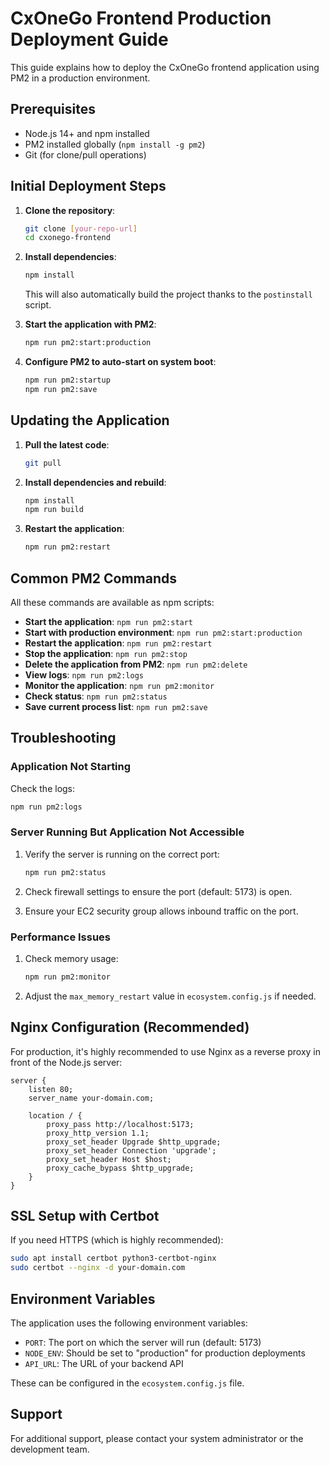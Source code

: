 # CxOneGo Frontend Production Deployment Guide

This guide explains how to deploy the CxOneGo frontend application using PM2 in a production environment.

## Prerequisites

- Node.js 14+ and npm installed
- PM2 installed globally (`npm install -g pm2`)
- Git (for clone/pull operations)

## Initial Deployment Steps

1. **Clone the repository**:
   ```bash
   git clone [your-repo-url]
   cd cxonego-frontend
   ```

2. **Install dependencies**:
   ```bash
   npm install
   ```
   This will also automatically build the project thanks to the `postinstall` script.

3. **Start the application with PM2**:
   ```bash
   npm run pm2:start:production
   ```

4. **Configure PM2 to auto-start on system boot**:
   ```bash
   npm run pm2:startup
   npm run pm2:save
   ```

## Updating the Application

1. **Pull the latest code**:
   ```bash
   git pull
   ```

2. **Install dependencies and rebuild**:
   ```bash
   npm install
   npm run build
   ```

3. **Restart the application**:
   ```bash
   npm run pm2:restart
   ```

## Common PM2 Commands

All these commands are available as npm scripts:

- **Start the application**: `npm run pm2:start`
- **Start with production environment**: `npm run pm2:start:production`
- **Restart the application**: `npm run pm2:restart`
- **Stop the application**: `npm run pm2:stop`
- **Delete the application from PM2**: `npm run pm2:delete`
- **View logs**: `npm run pm2:logs`
- **Monitor the application**: `npm run pm2:monitor`
- **Check status**: `npm run pm2:status`
- **Save current process list**: `npm run pm2:save`

## Troubleshooting

### Application Not Starting

Check the logs:
```bash
npm run pm2:logs
```

### Server Running But Application Not Accessible

1. Verify the server is running on the correct port:
   ```bash
   npm run pm2:status
   ```

2. Check firewall settings to ensure the port (default: 5173) is open.

3. Ensure your EC2 security group allows inbound traffic on the port.

### Performance Issues

1. Check memory usage:
   ```bash
   npm run pm2:monitor
   ```

2. Adjust the `max_memory_restart` value in `ecosystem.config.js` if needed.

## Nginx Configuration (Recommended)

For production, it's highly recommended to use Nginx as a reverse proxy in front of the Node.js server:

```nginx
server {
    listen 80;
    server_name your-domain.com;

    location / {
        proxy_pass http://localhost:5173;
        proxy_http_version 1.1;
        proxy_set_header Upgrade $http_upgrade;
        proxy_set_header Connection 'upgrade';
        proxy_set_header Host $host;
        proxy_cache_bypass $http_upgrade;
    }
}
```

## SSL Setup with Certbot

If you need HTTPS (which is highly recommended):

```bash
sudo apt install certbot python3-certbot-nginx
sudo certbot --nginx -d your-domain.com
```

## Environment Variables

The application uses the following environment variables:

- `PORT`: The port on which the server will run (default: 5173)
- `NODE_ENV`: Should be set to "production" for production deployments
- `API_URL`: The URL of your backend API

These can be configured in the `ecosystem.config.js` file.

## Support

For additional support, please contact your system administrator or the development team. 